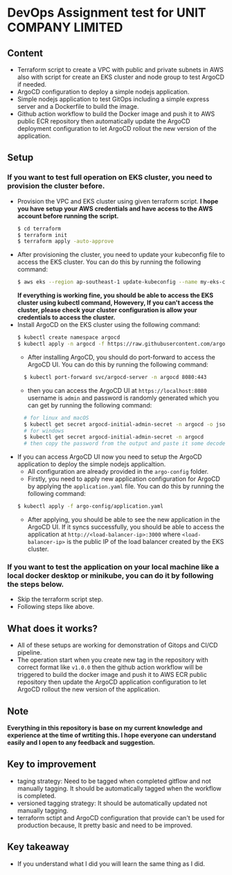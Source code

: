 # DevOps Assignment test for UNIT COMPANY LIMITED

## Content

- Terraform script to create a VPC with public and private subnets in AWS also with script for create an EKS cluster and node group to test ArgoCD if needed.
- ArgoCD configuration to deploy a simple nodejs application.
- Simple nodejs application to test GitOps including a simple express server and a Dockerfile to build the image.
- Github action workflow to build the Docker image and push it to AWS public ECR repository then automatically update the ArgoCD deployment configuration to let ArgoCD rollout the new version of the application.

## Setup

### If you want to test full operation on EKS cluster, you need to provision the cluster before.

- Provision the VPC and EKS cluster using given terraform script. **I hope you have setup your AWS credentials and have access to the AWS account before running the script.**
  ```bash
  $ cd terraform
  $ terraform init
  $ terraform apply -auto-approve
  ```
- After provisioning the cluster, you need to update your kubeconfig file to access the EKS cluster. You can do this by running the following command:
  ```bash
  $ aws eks --region ap-southeast-1 update-kubeconfig --name my-eks-cluster
  ```
  **If everything is working fine, you should be able to access the EKS cluster using kubectl command, Howevery, If you can't access the cluster, please check your cluster configuration is allow your credentials to access the cluster.**
- Install ArgoCD on the EKS cluster using the following command:
  ```bash
  $ kubectl create namespace argocd
  $ kubectl apply -n argocd -f https://raw.githubusercontent.com/argoproj/argo-cd/stable/manifests/install.yaml
  ```
  - After installing ArgoCD, you should do port-forward to access the ArgoCD UI. You can do this by running the following command:
  ```bash
    $ kubectl port-forward svc/argocd-server -n argocd 8080:443
  ```
  - then you can access the ArgoCD UI at `https://localhost:8080` username is `admin` and password is randomly generated which you can get by running the following command:
  ```bash
    # for linux and macOS
    $ kubectl get secret argocd-initial-admin-secret -n argocd -o jsonpath="{.data.password}" | base64 -d && echo
    # for windows
    $ kubectl get secret argocd-initial-admin-secret -n argocd
    # then copy the password from the output and paste it some decoder tool to decode it then use it to login to ArgoCD UI.
  ```
- If you can access ArgoCD UI now you need to setup the ArgoCD application to deploy the simple nodejs applicaltion.
  - All configuration are already provided in the `argo-config` folder.
  - Firstly, you need to apply new application configuration for ArgoCD by applying the `application.yaml` file. You can do this by running the following command:
  ```bash
  $ kubectl apply -f argo-config/application.yaml
  ```
  - After applying, you should be able to see the new application in the ArgoCD UI. If it syncs successfully, you should be able to access the application at `http://<load-balancer-ip>:3000` where `<load-balancer-ip>` is the public IP of the load balancer created by the EKS cluster.

### If you want to test the application on your local machine like a local docker desktop or minikube, you can do it by following the steps below.

- Skip the terraform script step.
- Following steps like above.

## What does it works?

- All of these setups are working for demonstration of Gitops and CI/CD pipeline.
- The operation start when you create new tag in the repository with correct format like `v1.0.0` then the github action workflow will be triggered to build the docker image and push it to AWS ECR public repository then update the ArgoCD application configuration to let ArgoCD rollout the new version of the application.

## Note

**Everything in this repository is base on my current knowledge and experience at the time of wrtiting this. I hope everyone can understand easily and I open to any feedback and suggestion.**

## Key to improvement

- taging strategy: Need to be tagged when completed gitflow and not manually tagging. It should be automatically tagged when the workflow is completed.
- versioned tagging strategy: It should be automatically updated not manually tagging.
- terraform sctipt and ArgoCD configuration that provide can't be used for production because, It pretty basic and need to be improved.

## Key takeaway

- If you understand what I did you will learn the same thing as I did.
